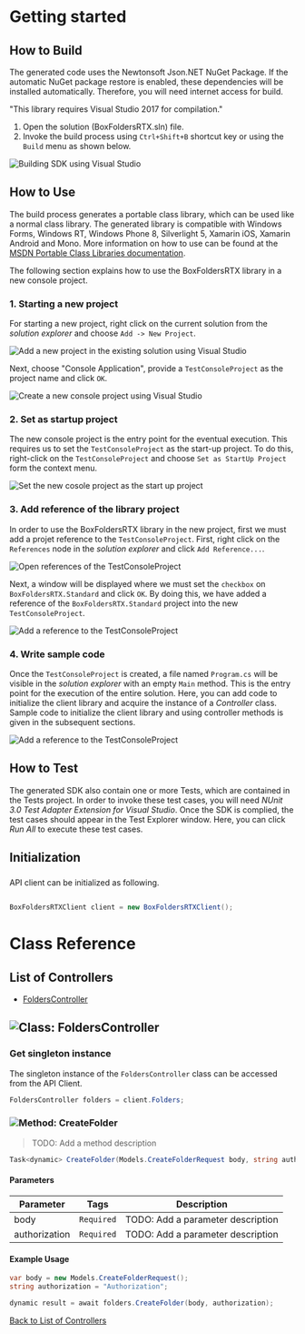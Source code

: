 # Getting started

## How to Build

The generated code uses the Newtonsoft Json.NET NuGet Package. If the automatic NuGet package restore
is enabled, these dependencies will be installed automatically. Therefore,
you will need internet access for build.

"This library requires Visual Studio 2017 for compilation."
1. Open the solution (BoxFoldersRTX.sln) file.
2. Invoke the build process using `Ctrl+Shift+B` shortcut key or using the `Build` menu as shown below.

![Building SDK using Visual Studio](https://apidocs.io/illustration/cs?step=buildSDK&workspaceFolder=Box%20Folders%20RTX-CSharp&workspaceName=BoxFoldersRTX&projectName=BoxFoldersRTX.Standard)

## How to Use

The build process generates a portable class library, which can be used like a normal class library. The generated library is compatible with Windows Forms, Windows RT, Windows Phone 8,
Silverlight 5, Xamarin iOS, Xamarin Android and Mono. More information on how to use can be found at the [MSDN Portable Class Libraries documentation](http://msdn.microsoft.com/en-us/library/vstudio/gg597391%28v=vs.100%29.aspx).

The following section explains how to use the BoxFoldersRTX library in a new console project.

### 1. Starting a new project

For starting a new project, right click on the current solution from the *solution explorer* and choose  ``` Add -> New Project ```.

![Add a new project in the existing solution using Visual Studio](https://apidocs.io/illustration/cs?step=addProject&workspaceFolder=Box%20Folders%20RTX-CSharp&workspaceName=BoxFoldersRTX&projectName=BoxFoldersRTX.Standard)

Next, choose "Console Application", provide a ``` TestConsoleProject ``` as the project name and click ``` OK ```.

![Create a new console project using Visual Studio](https://apidocs.io/illustration/cs?step=createProject&workspaceFolder=Box%20Folders%20RTX-CSharp&workspaceName=BoxFoldersRTX&projectName=BoxFoldersRTX.Standard)

### 2. Set as startup project

The new console project is the entry point for the eventual execution. This requires us to set the ``` TestConsoleProject ``` as the start-up project. To do this, right-click on the  ``` TestConsoleProject ``` and choose  ``` Set as StartUp Project ``` form the context menu.

![Set the new cosole project as the start up project](https://apidocs.io/illustration/cs?step=setStartup&workspaceFolder=Box%20Folders%20RTX-CSharp&workspaceName=BoxFoldersRTX&projectName=BoxFoldersRTX.Standard)

### 3. Add reference of the library project

In order to use the BoxFoldersRTX library in the new project, first we must add a projet reference to the ``` TestConsoleProject ```. First, right click on the ``` References ``` node in the *solution explorer* and click ``` Add Reference... ```.

![Open references of the TestConsoleProject](https://apidocs.io/illustration/cs?step=addReference&workspaceFolder=Box%20Folders%20RTX-CSharp&workspaceName=BoxFoldersRTX&projectName=BoxFoldersRTX.Standard)

Next, a window will be displayed where we must set the ``` checkbox ``` on ``` BoxFoldersRTX.Standard ``` and click ``` OK ```. By doing this, we have added a reference of the ```BoxFoldersRTX.Standard``` project into the new ``` TestConsoleProject ```.

![Add a reference to the TestConsoleProject](https://apidocs.io/illustration/cs?step=createReference&workspaceFolder=Box%20Folders%20RTX-CSharp&workspaceName=BoxFoldersRTX&projectName=BoxFoldersRTX.Standard)

### 4. Write sample code

Once the ``` TestConsoleProject ``` is created, a file named ``` Program.cs ``` will be visible in the *solution explorer* with an empty ``` Main ``` method. This is the entry point for the execution of the entire solution.
Here, you can add code to initialize the client library and acquire the instance of a *Controller* class. Sample code to initialize the client library and using controller methods is given in the subsequent sections.

![Add a reference to the TestConsoleProject](https://apidocs.io/illustration/cs?step=addCode&workspaceFolder=Box%20Folders%20RTX-CSharp&workspaceName=BoxFoldersRTX&projectName=BoxFoldersRTX.Standard)

## How to Test

The generated SDK also contain one or more Tests, which are contained in the Tests project.
In order to invoke these test cases, you will need *NUnit 3.0 Test Adapter Extension for Visual Studio*.
Once the SDK is complied, the test cases should appear in the Test Explorer window.
Here, you can click *Run All* to execute these test cases.

## Initialization

### 

API client can be initialized as following.

```csharp

BoxFoldersRTXClient client = new BoxFoldersRTXClient();
```



# Class Reference

## <a name="list_of_controllers"></a>List of Controllers

* [FoldersController](#folders_controller)

## <a name="folders_controller"></a>![Class: ](https://apidocs.io/img/class.png "BoxFoldersRTX.Standard.Controllers.FoldersController") FoldersController

### Get singleton instance

The singleton instance of the ``` FoldersController ``` class can be accessed from the API Client.

```csharp
FoldersController folders = client.Folders;
```

### <a name="create_folder"></a>![Method: ](https://apidocs.io/img/method.png "BoxFoldersRTX.Standard.Controllers.FoldersController.CreateFolder") CreateFolder

> TODO: Add a method description


```csharp
Task<dynamic> CreateFolder(Models.CreateFolderRequest body, string authorization)
```

#### Parameters

| Parameter | Tags | Description |
|-----------|------|-------------|
| body |  ``` Required ```  | TODO: Add a parameter description |
| authorization |  ``` Required ```  | TODO: Add a parameter description |


#### Example Usage

```csharp
var body = new Models.CreateFolderRequest();
string authorization = "Authorization";

dynamic result = await folders.CreateFolder(body, authorization);

```


[Back to List of Controllers](#list_of_controllers)



